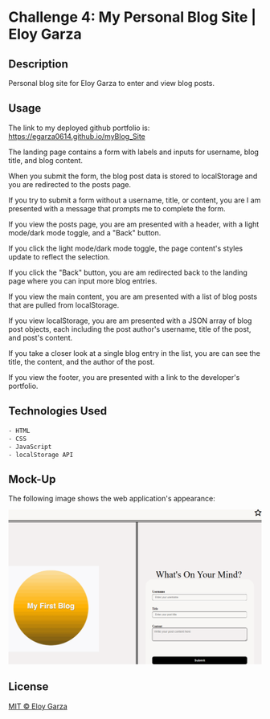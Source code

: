 # Challenge 4: My Personal Blog Site | Eloy Garza

## Description

Personal blog site for Eloy Garza to enter and view blog posts.

## Usage

The link to my deployed github portfolio is: https://egarza0614.github.io/myBlog_Site

The landing page contains a form with labels and inputs for username, blog title, and blog content.

When you submit the form, the blog post data is stored to localStorage and you are redirected to the posts page.

If you try to submit a form without a username, title, or content, you are I am presented with a message that prompts me to complete the form.

If you view the posts page, you are am presented with a header, with a light mode/dark mode toggle, and a "Back" button.

If you click the light mode/dark mode toggle, the page content's styles update to reflect the selection.

If you click the "Back" button, you are am redirected back to the landing page where you can input more blog entries.

If you view the main content, you are am presented with a list of blog posts that are pulled from localStorage.

If you view localStorage, you are am presented with a JSON array of blog post objects, each including the post author's username, title of the post, and post's content.

If you take a closer look at a single blog entry in the list,
you are can see the title, the content, and the author of the post.

If you view the footer, you are presented with a link to the developer's portfolio.


## Technologies Used
    - HTML
    - CSS
    - JavaScript
    - localStorage API

## Mock-Up

The following image shows the web application's appearance:

![portfolio mockup](./assets/Images/mockup_myBlog.png)

## License

[MIT © Eloy Garza](../LICENSE)
